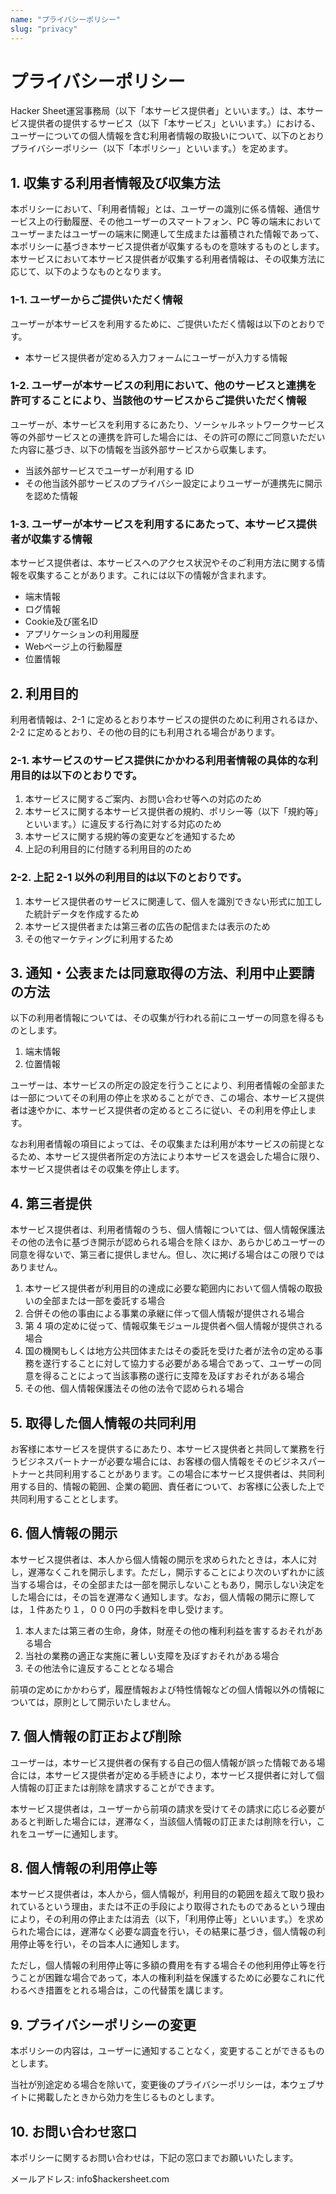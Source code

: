 ```yaml
---
name: "プライバシーポリシー"
slug: "privacy"
---
```


# プライバシーポリシー

Hacker Sheet運営事務局（以下「本サービス提供者」といいます。）は、本サービス提供者の提供するサービス（以下「本サービス」といいます。）における、ユーザーについての個人情報を含む利用者情報の取扱いについて、以下のとおりプライバシーポリシー（以下「本ポリシー」といいます。）を定めます。

## 1. 収集する利用者情報及び収集方法

本ポリシーにおいて、「利用者情報」とは、ユーザーの識別に係る情報、通信サービス上の行動履歴、その他ユーザーのスマートフォン、PC 等の端末においてユーザーまたはユーザーの端末に関連して生成または蓄積された情報であって、本ポリシーに基づき本サービス提供者が収集するものを意味するものとします。本サービスにおいて本サービス提供者が収集する利用者情報は、その収集方法に応じて、以下のようなものとなります。

### 1-1. ユーザーからご提供いただく情報

ユーザーが本サービスを利用するために、ご提供いただく情報は以下のとおりです。

- 本サービス提供者が定める入力フォームにユーザーが入力する情報

### 1-2. ユーザーが本サービスの利用において、他のサービスと連携を許可することにより、当該他のサービスからご提供いただく情報

ユーザーが、本サービスを利用するにあたり、ソーシャルネットワークサービス等の外部サービスとの連携を許可した場合には、その許可の際にご同意いただいた内容に基づき、以下の情報を当該外部サービスから収集します。

- 当該外部サービスでユーザーが利用する ID
- その他当該外部サービスのプライバシー設定によりユーザーが連携先に開示を認めた情報

### 1-3. ユーザーが本サービスを利用するにあたって、本サービス提供者が収集する情報

本サービス提供者は、本サービスへのアクセス状況やそのご利用方法に関する情報を収集することがあります。これには以下の情報が含まれます。

- 端末情報
- ログ情報
- Cookie及び匿名ID
- アプリケーションの利用履歴
- Webページ上の行動履歴
- 位置情報

## 2. 利用目的

利用者情報は、2-1 に定めるとおり本サービスの提供のために利用されるほか、2-2 に定めるとおり、その他の目的にも利用される場合があります。

### 2-1. 本サービスのサービス提供にかかわる利用者情報の具体的な利用目的は以下のとおりです。

1. 本サービスに関するご案内、お問い合わせ等への対応のため
2. 本サービスに関する本サービス提供者の規約、ポリシー等（以下「規約等」といいます。）に違反する行為に対する対応のため
3. 本サービスに関する規約等の変更などを通知するため
4. 上記の利用目的に付随する利用目的のため

### 2-2. 上記 2-1 以外の利用目的は以下のとおりです。

1. 本サービス提供者のサービスに関連して、個人を識別できない形式に加工した統計データを作成するため
2. 本サービス提供者または第三者の広告の配信または表示のため
3. その他マーケティングに利用するため

## 3. 通知・公表または同意取得の方法、利用中止要請の方法

以下の利用者情報については、その収集が行われる前にユーザーの同意を得るものとします。

1. 端末情報
2. 位置情報

ユーザーは、本サービスの所定の設定を行うことにより、利用者情報の全部または一部についてその利用の停止を求めることができ、この場合、本サービス提供者は速やかに、本サービス提供者の定めるところに従い、その利用を停止します。

なお利用者情報の項目によっては、その収集または利用が本サービスの前提となるため、本サービス提供者所定の方法により本サービスを退会した場合に限り、本サービス提供者はその収集を停止します。

## 4. 第三者提供

本サービス提供者は、利用者情報のうち、個人情報については、個人情報保護法その他の法令に基づき開示が認められる場合を除くほか、あらかじめユーザーの同意を得ないで、第三者に提供しません。但し、次に掲げる場合はこの限りではありません。

1. 本サービス提供者が利用目的の達成に必要な範囲内において個人情報の取扱いの全部または一部を委託する場合
2. 合併その他の事由による事業の承継に伴って個人情報が提供される場合
3. 第 4 項の定めに従って、情報収集モジュール提供者へ個人情報が提供される場合
4. 国の機関もしくは地方公共団体またはその委託を受けた者が法令の定める事務を遂行することに対して協力する必要がある場合であって、ユーザーの同意を得ることによって当該事務の遂行に支障を及ぼすおそれがある場合
5. その他、個人情報保護法その他の法令で認められる場合

## 5. 取得した個人情報の共同利用

お客様に本サービスを提供するにあたり、本サービス提供者と共同して業務を行うビジネスパートナーが必要な場合には、お客様の個人情報をそのビジネスパートナーと共同利用することがあります。この場合に本サービス提供者は、共同利用する目的、情報の範囲、企業の範囲、責任者について、お客様に公表した上で共同利用することとします。

## 6. 個人情報の開示

本サービス提供者は、本人から個人情報の開示を求められたときは，本人に対し，遅滞なくこれを開示します。ただし，開示することにより次のいずれかに該当する場合は，その全部または一部を開示しないこともあり，開示しない決定をした場合には，その旨を遅滞なく通知します。なお，個人情報の開示に際しては，１件あたり１，０００円の手数料を申し受けます。

1. 本人または第三者の生命，身体，財産その他の権利利益を害するおそれがある場合
2. 当社の業務の適正な実施に著しい支障を及ぼすおそれがある場合
3. その他法令に違反することとなる場合

前項の定めにかかわらず，履歴情報および特性情報などの個人情報以外の情報については，原則として開示いたしません。

## 7. 個人情報の訂正および削除

ユーザーは，本サービス提供者の保有する自己の個人情報が誤った情報である場合には，本サービス提供者が定める手続きにより，本サービス提供者に対して個人情報の訂正または削除を請求することができます。

本サービス提供者は，ユーザーから前項の請求を受けてその請求に応じる必要があると判断した場合には，遅滞なく，当該個人情報の訂正または削除を行い，これをユーザーに通知します。

## 8. 個人情報の利用停止等

本サービス提供者は，本人から，個人情報が，利用目的の範囲を超えて取り扱われているという理由，または不正の手段により取得されたものであるという理由により，その利用の停止または消去（以下，「利用停止等」といいます。）を求められた場合には，遅滞なく必要な調査を行い，その結果に基づき，個人情報の利用停止等を行い，その旨本人に通知します。

ただし，個人情報の利用停止等に多額の費用を有する場合その他利用停止等を行うことが困難な場合であって，本人の権利利益を保護するために必要なこれに代わるべき措置をとれる場合は，この代替策を講じます。

## 9. プライバシーポリシーの変更

本ポリシーの内容は，ユーザーに通知することなく，変更することができるものとします。

当社が別途定める場合を除いて，変更後のプライバシーポリシーは，本ウェブサイトに掲載したときから効力を生じるものとします。

## 10. お問い合わせ窓口

本ポリシーに関するお問い合わせは，下記の窓口までお願いいたします。

メールアドレス: info\$hackersheet.com
